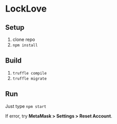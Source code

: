# LockLove

## Setup
1. clone repo
2. `npm install`

## Build
1. `truffle compile`
2. `truffle migrate`

## Run
Just type `npm start`

If error, try **MetaMask > Settings > Reset Account**.
